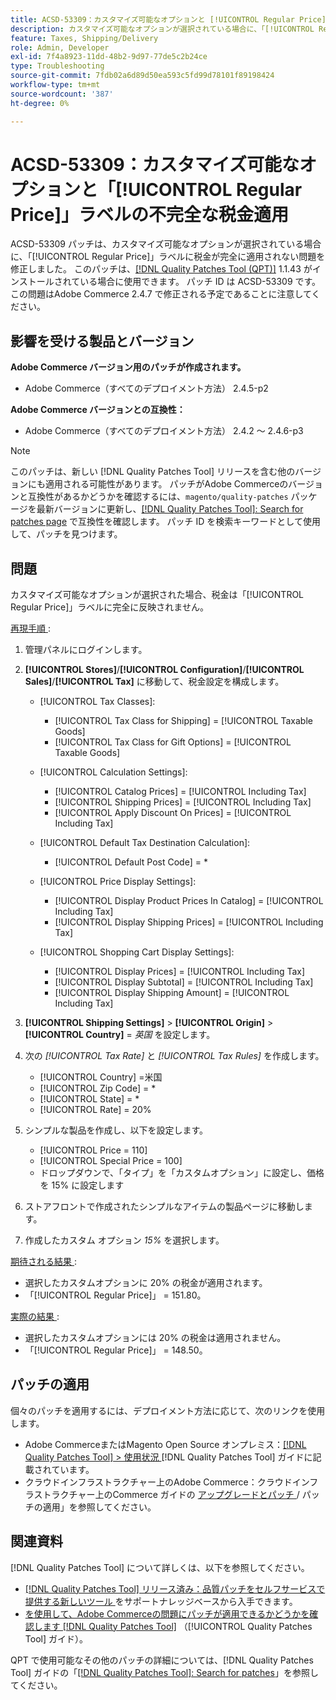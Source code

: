 ```yaml
---
title: ACSD-53309：カスタマイズ可能なオプションと [!UICONTROL Regular Price] ラベルの不完全な納税申請
description: カスタマイズ可能なオプションが選択されている場合に、「[!UICONTROL Regular Price]」ラベルに税金が完全に適用されないAdobe Commerceの問題を修正するために、ACSD-53309 パッチを適用します。
feature: Taxes, Shipping/Delivery
role: Admin, Developer
exl-id: 7f4a8923-11dd-48b2-9d97-77de5c2b24ce
type: Troubleshooting
source-git-commit: 7fdb02a6d89d50ea593c5fd99d78101f89198424
workflow-type: tm+mt
source-wordcount: '387'
ht-degree: 0%

---
```


# ACSD-53309：カスタマイズ可能なオプションと「[!UICONTROL Regular Price]」ラベルの不完全な税金適用

ACSD-53309 パッチは、カスタマイズ可能なオプションが選択されている場合に、「[!UICONTROL Regular Price]」ラベルに税金が完全に適用されない問題を修正しました。 このパッチは、[[!DNL Quality Patches Tool (QPT)]](https://experienceleague.adobe.com/en/docs/commerce-operations/tools/quality-patches-tool/quality-patches-tool-to-self-serve-quality-patches) 1.1.43 がインストールされている場合に使用できます。 パッチ ID は ACSD-53309 です。 この問題はAdobe Commerce 2.4.7 で修正される予定であることに注意してください。

## 影響を受ける製品とバージョン

**Adobe Commerce バージョン用のパッチが作成されます。**

* Adobe Commerce（すべてのデプロイメント方法） 2.4.5-p2

**Adobe Commerce バージョンとの互換性：**

* Adobe Commerce（すべてのデプロイメント方法） 2.4.2 ～ 2.4.6-p3

>[!NOTE]
>
>このパッチは、新しい [!DNL Quality Patches Tool] リリースを含む他のバージョンにも適用される可能性があります。 パッチがAdobe Commerceのバージョンと互換性があるかどうかを確認するには、`magento/quality-patches` パッケージを最新バージョンに更新し、[[!DNL Quality Patches Tool]: Search for patches page](https://experienceleague.adobe.com/tools/commerce-quality-patches/index.html) で互換性を確認します。 パッチ ID を検索キーワードとして使用して、パッチを見つけます。

## 問題

カスタマイズ可能なオプションが選択された場合、税金は「[!UICONTROL Regular Price]」ラベルに完全に反映されません。

<u> 再現手順 </u>:

1. 管理パネルにログインします。
1. **[!UICONTROL Stores]**/**[!UICONTROL Configuration]**/**[!UICONTROL Sales]**/**[!UICONTROL Tax]** に移動して、税金設定を構成します。

   * [!UICONTROL Tax Classes]:

      * [!UICONTROL Tax Class for Shipping] = [!UICONTROL Taxable Goods]
      * [!UICONTROL Tax Class for Gift Options] = [!UICONTROL Taxable Goods]

   * [!UICONTROL Calculation Settings]:

      * [!UICONTROL Catalog Prices] = [!UICONTROL Including Tax]
      * [!UICONTROL Shipping Prices] = [!UICONTROL Including Tax]
      * [!UICONTROL Apply Discount On Prices] = [!UICONTROL Including Tax]

   * [!UICONTROL Default Tax Destination Calculation]:

      * [!UICONTROL Default Post Code] = *

   * [!UICONTROL Price Display Settings]:

      * [!UICONTROL Display Product Prices In Catalog] = [!UICONTROL Including Tax]
      * [!UICONTROL Display Shipping Prices] = [!UICONTROL Including Tax]

   * [!UICONTROL Shopping Cart Display Settings]:

      * [!UICONTROL Display Prices] = [!UICONTROL Including Tax]
      * [!UICONTROL Display Subtotal] = [!UICONTROL Including Tax]
      * [!UICONTROL Display Shipping Amount] = [!UICONTROL Including Tax]

1. **[!UICONTROL Shipping Settings]** > **[!UICONTROL Origin]** > **[!UICONTROL Country]** = *英国* を設定します。

1. 次の *[!UICONTROL Tax Rate]* と *[!UICONTROL Tax Rules]* を作成します。

   * [!UICONTROL Country] =米国
   * [!UICONTROL Zip Code] = *
   * [!UICONTROL State] = *
   * [!UICONTROL Rate] = 20%
1. シンプルな製品を作成し、以下を設定します。
   * [!UICONTROL Price = 110]
   * [!UICONTROL Special Price = 100]
   * ドロップダウンで、「タイプ」を「カスタムオプション」に設定し、価格を 15% に設定します
1. ストアフロントで作成されたシンプルなアイテムの製品ページに移動します。
1. 作成したカスタム オプション *15%* を選択します。

<u> 期待される結果 </u>:

* 選択したカスタムオプションに 20% の税金が適用されます。
* 「[!UICONTROL Regular Price]」 = 151.80。

<u> 実際の結果 </u>:

* 選択したカスタムオプションには 20% の税金は適用されません。
* 「[!UICONTROL Regular Price]」 = 148.50。

## パッチの適用

個々のパッチを適用するには、デプロイメント方法に応じて、次のリンクを使用します。

* Adobe CommerceまたはMagento Open Source オンプレミス：[[!DNL Quality Patches Tool] > 使用状況 ](/help/tools/quality-patches-tool/usage.md) [!DNL Quality Patches Tool] ガイドに記載されています。
* クラウドインフラストラクチャー上のAdobe Commerce：クラウドインフラストラクチャー上のCommerce ガイドの [ アップグレードとパッチ ](https://experienceleague.adobe.com/docs/commerce-cloud-service/user-guide/develop/upgrade/apply-patches.html)/ パッチの適用」を参照してください。

## 関連資料

[!DNL Quality Patches Tool] について詳しくは、以下を参照してください。

* [[!DNL Quality Patches Tool]  リリース済み：品質パッチをセルフサービスで提供する新しいツール ](https://experienceleague.adobe.com/en/docs/commerce-operations/tools/quality-patches-tool/quality-patches-tool-to-self-serve-quality-patches) をサポートナレッジベースから入手できます。
* [ を使用して、Adobe Commerceの問題にパッチが適用できるかどうかを確認します  [!DNL Quality Patches Tool]](/help/tools/quality-patches-tool/patches-available-in-qpt/check-patch-for-magento-issue-with-magento-quality-patches.md) （[!UICONTROL Quality Patches Tool] ガイド）。


QPT で使用可能なその他のパッチの詳細については、[!DNL Quality Patches Tool] ガイドの「[[!DNL Quality Patches Tool]: Search for patches](https://experienceleague.adobe.com/tools/commerce-quality-patches/index.html)」を参照してください。
